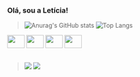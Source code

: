 ### Olá, sou a Letícia!
>![Anurag's GitHub stats](https://github-readme-stats.vercel.app/api?username=leticiaok&show_icons=true&rank_icon=github&hide_border=true&theme=dracula)
>![Top Langs](https://github-readme-stats.vercel.app/api/top-langs/?username=leticiaok&&theme=dracula&hide_border=true&layout=compact)

<div style=display: inlineblock>
<img src="https://cdn.jsdelivr.net/gh/devicons/devicon/icons/python/python-original.svg" width=40 height=30/>
<img src="https://cdn.jsdelivr.net/gh/devicons/devicon/icons/javascript/javascript-original.svg" width=40 height=30/>
<img src="https://cdn.jsdelivr.net/gh/devicons/devicon/icons/html5/html5-original.svg" width=40 height=30/>
<img src="https://cdn.jsdelivr.net/gh/devicons/devicon/icons/css3/css3-original.svg" width=40 height=30/>
          
</div>
          
           
##
><a href="https://instagram.com/_l3thy" target="_blank"><img src="https://img.shields.io/badge/-Instagram-%23E4405F?style=for-the-badge&logo=instagram&logoColor=white" target="_blank"></a>
><a href = "mailto:leticiaalves@gmail.com"><img src="https://img.shields.io/badge/-Gmail-%23333?style=for-the-badge&logo=gmail&logoColor=white" target="_blank"></a>
